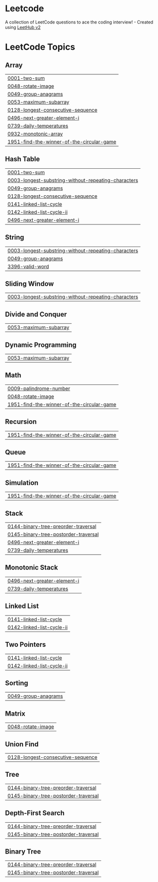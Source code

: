 # Leetcode
A collection of LeetCode questions to ace the coding interview! - Created using [LeetHub v2](https://github.com/arunbhardwaj/LeetHub-2.0)

<!---LeetCode Topics Start-->
# LeetCode Topics
## Array
|  |
| ------- |
| [0001-two-sum](https://github.com/Arshiyakhias/Leetcode/tree/master/0001-two-sum) |
| [0048-rotate-image](https://github.com/Arshiyakhias/Leetcode/tree/master/0048-rotate-image) |
| [0049-group-anagrams](https://github.com/Arshiyakhias/Leetcode/tree/master/0049-group-anagrams) |
| [0053-maximum-subarray](https://github.com/Arshiyakhias/Leetcode/tree/master/0053-maximum-subarray) |
| [0128-longest-consecutive-sequence](https://github.com/Arshiyakhias/Leetcode/tree/master/0128-longest-consecutive-sequence) |
| [0496-next-greater-element-i](https://github.com/Arshiyakhias/Leetcode/tree/master/0496-next-greater-element-i) |
| [0739-daily-temperatures](https://github.com/Arshiyakhias/Leetcode/tree/master/0739-daily-temperatures) |
| [0932-monotonic-array](https://github.com/Arshiyakhias/Leetcode/tree/master/0932-monotonic-array) |
| [1951-find-the-winner-of-the-circular-game](https://github.com/Arshiyakhias/Leetcode/tree/master/1951-find-the-winner-of-the-circular-game) |
## Hash Table
|  |
| ------- |
| [0001-two-sum](https://github.com/Arshiyakhias/Leetcode/tree/master/0001-two-sum) |
| [0003-longest-substring-without-repeating-characters](https://github.com/Arshiyakhias/Leetcode/tree/master/0003-longest-substring-without-repeating-characters) |
| [0049-group-anagrams](https://github.com/Arshiyakhias/Leetcode/tree/master/0049-group-anagrams) |
| [0128-longest-consecutive-sequence](https://github.com/Arshiyakhias/Leetcode/tree/master/0128-longest-consecutive-sequence) |
| [0141-linked-list-cycle](https://github.com/Arshiyakhias/Leetcode/tree/master/0141-linked-list-cycle) |
| [0142-linked-list-cycle-ii](https://github.com/Arshiyakhias/Leetcode/tree/master/0142-linked-list-cycle-ii) |
| [0496-next-greater-element-i](https://github.com/Arshiyakhias/Leetcode/tree/master/0496-next-greater-element-i) |
## String
|  |
| ------- |
| [0003-longest-substring-without-repeating-characters](https://github.com/Arshiyakhias/Leetcode/tree/master/0003-longest-substring-without-repeating-characters) |
| [0049-group-anagrams](https://github.com/Arshiyakhias/Leetcode/tree/master/0049-group-anagrams) |
| [3396-valid-word](https://github.com/Arshiyakhias/Leetcode/tree/master/3396-valid-word) |
## Sliding Window
|  |
| ------- |
| [0003-longest-substring-without-repeating-characters](https://github.com/Arshiyakhias/Leetcode/tree/master/0003-longest-substring-without-repeating-characters) |
## Divide and Conquer
|  |
| ------- |
| [0053-maximum-subarray](https://github.com/Arshiyakhias/Leetcode/tree/master/0053-maximum-subarray) |
## Dynamic Programming
|  |
| ------- |
| [0053-maximum-subarray](https://github.com/Arshiyakhias/Leetcode/tree/master/0053-maximum-subarray) |
## Math
|  |
| ------- |
| [0009-palindrome-number](https://github.com/Arshiyakhias/Leetcode/tree/master/0009-palindrome-number) |
| [0048-rotate-image](https://github.com/Arshiyakhias/Leetcode/tree/master/0048-rotate-image) |
| [1951-find-the-winner-of-the-circular-game](https://github.com/Arshiyakhias/Leetcode/tree/master/1951-find-the-winner-of-the-circular-game) |
## Recursion
|  |
| ------- |
| [1951-find-the-winner-of-the-circular-game](https://github.com/Arshiyakhias/Leetcode/tree/master/1951-find-the-winner-of-the-circular-game) |
## Queue
|  |
| ------- |
| [1951-find-the-winner-of-the-circular-game](https://github.com/Arshiyakhias/Leetcode/tree/master/1951-find-the-winner-of-the-circular-game) |
## Simulation
|  |
| ------- |
| [1951-find-the-winner-of-the-circular-game](https://github.com/Arshiyakhias/Leetcode/tree/master/1951-find-the-winner-of-the-circular-game) |
## Stack
|  |
| ------- |
| [0144-binary-tree-preorder-traversal](https://github.com/Arshiyakhias/Leetcode/tree/master/0144-binary-tree-preorder-traversal) |
| [0145-binary-tree-postorder-traversal](https://github.com/Arshiyakhias/Leetcode/tree/master/0145-binary-tree-postorder-traversal) |
| [0496-next-greater-element-i](https://github.com/Arshiyakhias/Leetcode/tree/master/0496-next-greater-element-i) |
| [0739-daily-temperatures](https://github.com/Arshiyakhias/Leetcode/tree/master/0739-daily-temperatures) |
## Monotonic Stack
|  |
| ------- |
| [0496-next-greater-element-i](https://github.com/Arshiyakhias/Leetcode/tree/master/0496-next-greater-element-i) |
| [0739-daily-temperatures](https://github.com/Arshiyakhias/Leetcode/tree/master/0739-daily-temperatures) |
## Linked List
|  |
| ------- |
| [0141-linked-list-cycle](https://github.com/Arshiyakhias/Leetcode/tree/master/0141-linked-list-cycle) |
| [0142-linked-list-cycle-ii](https://github.com/Arshiyakhias/Leetcode/tree/master/0142-linked-list-cycle-ii) |
## Two Pointers
|  |
| ------- |
| [0141-linked-list-cycle](https://github.com/Arshiyakhias/Leetcode/tree/master/0141-linked-list-cycle) |
| [0142-linked-list-cycle-ii](https://github.com/Arshiyakhias/Leetcode/tree/master/0142-linked-list-cycle-ii) |
## Sorting
|  |
| ------- |
| [0049-group-anagrams](https://github.com/Arshiyakhias/Leetcode/tree/master/0049-group-anagrams) |
## Matrix
|  |
| ------- |
| [0048-rotate-image](https://github.com/Arshiyakhias/Leetcode/tree/master/0048-rotate-image) |
## Union Find
|  |
| ------- |
| [0128-longest-consecutive-sequence](https://github.com/Arshiyakhias/Leetcode/tree/master/0128-longest-consecutive-sequence) |
## Tree
|  |
| ------- |
| [0144-binary-tree-preorder-traversal](https://github.com/Arshiyakhias/Leetcode/tree/master/0144-binary-tree-preorder-traversal) |
| [0145-binary-tree-postorder-traversal](https://github.com/Arshiyakhias/Leetcode/tree/master/0145-binary-tree-postorder-traversal) |
## Depth-First Search
|  |
| ------- |
| [0144-binary-tree-preorder-traversal](https://github.com/Arshiyakhias/Leetcode/tree/master/0144-binary-tree-preorder-traversal) |
| [0145-binary-tree-postorder-traversal](https://github.com/Arshiyakhias/Leetcode/tree/master/0145-binary-tree-postorder-traversal) |
## Binary Tree
|  |
| ------- |
| [0144-binary-tree-preorder-traversal](https://github.com/Arshiyakhias/Leetcode/tree/master/0144-binary-tree-preorder-traversal) |
| [0145-binary-tree-postorder-traversal](https://github.com/Arshiyakhias/Leetcode/tree/master/0145-binary-tree-postorder-traversal) |
<!---LeetCode Topics End-->